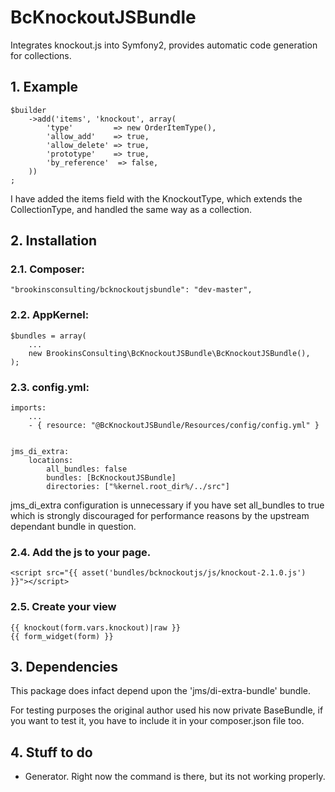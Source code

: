 # BcKnockoutJSBundle

Integrates knockout.js into Symfony2, provides automatic code generation for collections.

## 1. Example ##

    $builder
        ->add('items', 'knockout', array(
            'type'         => new OrderItemType(),
            'allow_add'    => true,
            'allow_delete' => true,
            'prototype'    => true,
            'by_reference'  => false,
        ))
    ;

I have added the items field with the KnockoutType, which extends the CollectionType, and handled the same way as a collection.

## 2. Installation

### 2.1. Composer:

    "brookinsconsulting/bcknockoutjsbundle": "dev-master",

### 2.2. AppKernel:

    $bundles = array(
        ...
        new BrookinsConsulting\BcKnockoutJSBundle\BcKnockoutJSBundle(),
    );

### 2.3. config.yml:

    imports:
        ...
        - { resource: "@BcKnockoutJSBundle/Resources/config/config.yml" }

                
    jms_di_extra:
        locations:
            all_bundles: false
            bundles: [BcKnockoutJSBundle]
            directories: ["%kernel.root_dir%/../src"]

jms\_di\_extra configuration is unnecessary if you have set all_bundles to true which is strongly discouraged for performance reasons by the upstream dependant bundle in question.

### 2.4. Add the js to your page.

    <script src="{{ asset('bundles/bcknockoutjs/js/knockout-2.1.0.js') }}"></script>

### 2.5. Create your view

    {{ knockout(form.vars.knockout)|raw }}
    {{ form_widget(form) }}

## 3. Dependencies

This package does infact depend upon the 'jms/di-extra-bundle' bundle.
 
For testing purposes the original author used his now private BaseBundle, if you want to test it, you have to include it in your composer.json file too.

## 4. Stuff to do

- Generator. Right now the command is there, but its not working properly.


